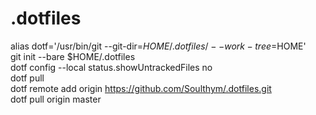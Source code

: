 # .dotfiles
alias dotf='/usr/bin/git --git-dir=$HOME/.dotfiles/ --work-tree=$HOME'  
git init --bare $HOME/.dotfiles  
dotf config --local status.showUntrackedFiles no  
dotf pull  
dotf remote add origin https://github.com/Soulthym/.dotfiles.git  
dotf pull origin master  
